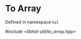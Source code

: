 # To Array

Defined in namespace `hal`

*#include <libhal-util/to_array.hpp>*

```{doxygengroup} ToArray
```